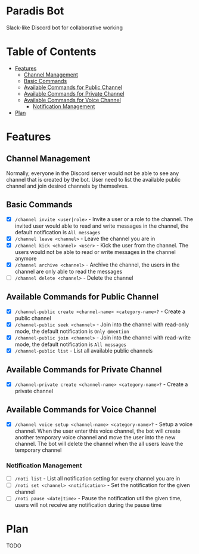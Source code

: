 # Paradis Bot <!-- omit in toc -->

Slack-like Discord bot for collaborative working

# Table of Contents <!-- omit in toc -->

- [Features](#features)
  - [Channel Management](#channel-management)
  - [Basic Commands](#basic-commands)
  - [Available Commands for Public Channel](#available-commands-for-public-channel)
  - [Available Commands for Private Channel](#available-commands-for-private-channel)
  - [Available Commands for Voice Channel](#available-commands-for-voice-channel)
    - [Notification Management](#notification-management)
- [Plan](#plan)

# Features

## Channel Management

Normally, everyone in the Discord server would not be able to see any channel that is created by the bot. User need to list the available public channel and join desired channels by themselves.

## Basic Commands

- [x] `/channel invite <user|role>` - Invite a user or a role to the channel. The invited user would able to read and write messages in the channel, the default notification is `All messages`
- [x] `/channel leave <channel>` - Leave the channel you are in
- [x] `/channel kick <channel> <user>` - Kick the user from the channel. The users would not be able to read or write messages in the channel anymore
- [x] `/channel archive <channel>` - Archive the channel, the users in the channel are only able to read the messages
- [ ] `/channel delete <channel>` - Delete the channel

## Available Commands for Public Channel

- [x] `/channel-public create <channel-name> <category-name>?` - Create a public channel
- [x] `/channel-public seek <channel>` - Join into the channel with read-only mode, the default notification is `Only @mention`
- [x] `/channel-public join <channel>` - Join into the channel with read-write mode, the default notification is `All messages`
- [x] `/channel-public list` - List all available public channels

## Available Commands for Private Channel

- [x] `/channel-private create <channel-name> <category-name>?` - Create a private channel

## Available Commands for Voice Channel

- [x] `/channel voice setup <channel-name> <category-name>?` - Setup a voice channel. When the user enter this voice channel, the bot will create another temporary voice channel and move the user into the new channel. The bot will delete the channel when the all users leave the temporary channel

### Notification Management

- [ ] `/noti list` - List all notification setting for every channel you are in
- [ ] `/noti set <channel> <notification>` - Set the notification for the given channel
- [ ] `/noti pause <date|time>` - Pause the notification util the given time, users will not receive any notification during the pause time

# Plan

TODO
